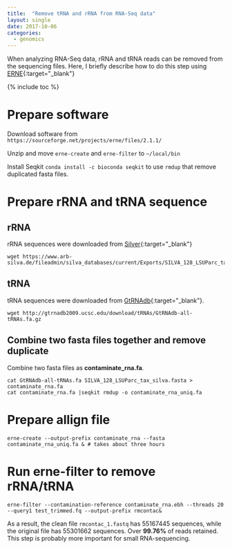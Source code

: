 ```yaml
---
title:  "Remove tRNA and rRNA from RNA-Seq data"
layout: single
date: 2017-10-06
categories:
  - genomics
---
```


When analyzing RNA-Seq data, rRNA and tRNA reads can be removed from the sequencing files. Here, I briefly describe how to do this step using [ERNE](http://erne.sourceforge.net/index.php){:target="_blank"}

{% include toc %}

# Prepare software

Download software from `https://sourceforge.net/projects/erne/files/2.1.1/`

Unzip and move `erne-create` and `erne-filter` to `~/local/bin`

Install Seqkit `conda install -c bioconda seqkit` to use `rmdup` that remove duplicated fasta files.


# Prepare rRNA and tRNA sequence

## rRNA

rRNA sequences were downloaded from [Silver](https://www.arb-silva.de/){:target="_blank"}


```
wget https://www.arb-silva.de/fileadmin/silva_databases/current/Exports/SILVA_128_LSUParc_tax_silva.fasta.gz
```

## tRNA

tRNA sequences were downloaded from [GtRNAdb](http://gtrnadb2009.ucsc.edu/download.html){:target="_blank"}.

```
wget http://gtrnadb2009.ucsc.edu/download/tRNAs/GtRNAdb-all-tRNAs.fa.gz
```

## Combine two fasta files together and remove duplicate

Combine two fasta files as **contaminate_rna.fa**.

```
cat GtRNAdb-all-tRNAs.fa SILVA_128_LSUParc_tax_silva.fasta > contaminate_rna.fa
cat contaminate_rna.fa |seqkit rmdup -o contaminate_rna_uniq.fa
```

# Prepare allign file

```
erne-create --output-prefix contaminate_rna --fasta contaminate_rna_uniq.fa & # takes about three hours
```

# Run erne-filter to remove rRNA/tRNA

```
erne-filter --contamination-reference contaminate_rna.ebh --threads 20 --query1 test_trimmed.fq --output-prefix rmcontac&
```

As a result, the clean file `rmcontac_1.fastq` has 55167445 sequences, while the original file has 55301662 sequences. Over **99.76%** of reads retained. This step is probably more important for small RNA-sequencing.
